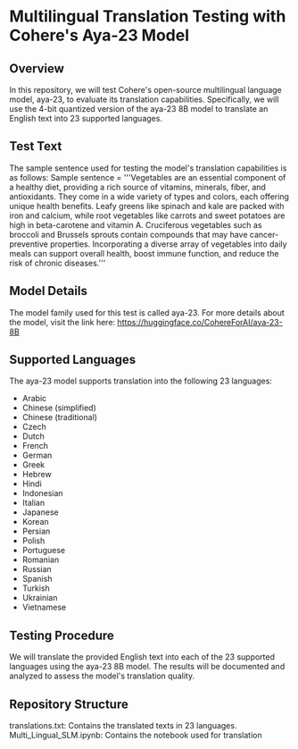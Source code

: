 # Multilingual Translation Testing with Cohere's Aya-23 Model</span>
## Overview
In this repository, we will test Cohere's open-source multilingual language model, aya-23, to evaluate its translation capabilities. Specifically, we will use the 4-bit quantized version of the aya-23 8B model to translate an English text into 23 supported languages.

## Test Text
The sample sentence used for testing the model's translation capabilities is as follows:
Sample sentence = '''Vegetables are an essential component of a healthy diet, providing a rich source of vitamins,
minerals, fiber, and antioxidants. They come in a wide variety of types and colors, each offering unique
health benefits. Leafy greens like spinach and kale are packed with iron and calcium, while root vegetables
like carrots and sweet potatoes are high in beta-carotene and vitamin A. Cruciferous vegetables such as
broccoli and Brussels sprouts contain compounds that may have cancer-preventive properties.
Incorporating a diverse array of vegetables into daily meals can support overall health,
boost immune function, and reduce the risk of chronic diseases.'''

## Model Details
The model family used for this test is called aya-23. For more details about the model, visit the link here: https://huggingface.co/CohereForAI/aya-23-8B

## Supported Languages
The aya-23 model supports translation into the following 23 languages:

-  Arabic
-  Chinese (simplified)
-  Chinese (traditional)
-  Czech
-  Dutch
-  French
-  German
-  Greek
-  Hebrew
-  Hindi
-  Indonesian
-  Italian
-  Japanese
-  Korean
-  Persian
-  Polish
-  Portuguese
-  Romanian
-  Russian
-  Spanish
-  Turkish
-  Ukrainian
-  Vietnamese

## Testing Procedure
We will translate the provided English text into each of the 23 supported languages using the aya-23 8B model. The results will be documented and analyzed to assess the model's translation quality.

## Repository Structure
translations.txt: Contains the translated texts in 23 languages.   
Multi_Lingual_SLM.ipynb: Contains the notebook used for translation


